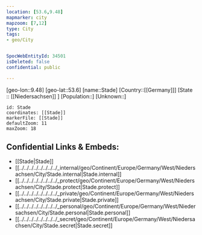 ```yaml
---
location: [53.6,9.48]
mapmarker: city
mapzoom: [7,12] 
type: City
tags:
- geo/City


SpocWebEntityId: 34501
isDeleted: false
confidential: public

---
```

[geo-lon::9.48]
[geo-lat::53.6]
[name::Stade]
[Country::[[Germany]]]
[State :: [[Niedersachsen]] ]
[Population::]
[Unknown::]


```leaflet
id: Stade
coordinates: [[Stade]]
markerFile: [[Stade]]
defaultZoom: 11 
maxZoom: 18
```


## Confidential Links & Embeds: 
- [[Stade|Stade]] 
- [[../../../../../../../../_internal/geo/Continent/Europe/Germany/West/Niedersachsen/City/Stade.internal|Stade.internal]] 
- [[../../../../../../../../_protect/geo/Continent/Europe/Germany/West/Niedersachsen/City/Stade.protect|Stade.protect]] 
- [[../../../../../../../../_private/geo/Continent/Europe/Germany/West/Niedersachsen/City/Stade.private|Stade.private]] 
- [[../../../../../../../../_personal/geo/Continent/Europe/Germany/West/Niedersachsen/City/Stade.personal|Stade.personal]] 
- [[../../../../../../../../_secret/geo/Continent/Europe/Germany/West/Niedersachsen/City/Stade.secret|Stade.secret]] 
